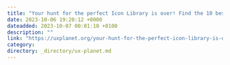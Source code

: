 ```yaml
---
title: "Your hunt for the perfect Icon Library is over! Find the 10 best and free sources right here…"
date: 2023-10-06 19:20:12 +0000
dateadded: 2023-10-07 00:01:10 +0100
description: ""
link: "https://uxplanet.org/your-hunt-for-the-perfect-icon-library-is-over-find-the-10-best-and-free-sources-right-here-94ac93a5f55e?source=rss----819cc2aaeee0---4"
category:
directory: _directory/ux-planet.md
---
```

